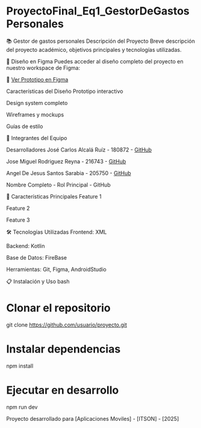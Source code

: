 # ProyectoFinal_Eq1_GestorDeGastosPersonales
📚 Gestor de gastos personales
Descripción del Proyecto
Breve descripción del proyecto académico, objetivos principales y tecnologías utilizadas.

🎨 Diseño en Figma
Puedes acceder al diseño completo del proyecto en nuestro workspace de Figma:


🔗 [Ver Prototipo en Figma](https://www.figma.com/proto/iBuQLRlRLNesToIfGICa54/Mock-Up-Proyecto-Gastos?node-id=0-1&t=pekn2Jfr09Ruh2Pk-1)

Características del Diseño
Prototipo interactivo

Design system completo

Wireframes y mockups

Guías de estilo

👥 Integrantes del Equipo

Desarrolladores
José Carlos Alcalá Ruíz - 180872 - [GitHub](https://github.com/JoseAlcala180872)

Jose Miguel Rodriguez Reyna - 216743 - [GitHub](https://github.com/JoMi21)

Angel De Jesus Santos Sarabia - 205750 - [GitHub](https://github.com/angeldeyisus)

Nombre Completo - Rol Principal - GitHub



🚀 Características Principales
Feature 1

Feature 2

Feature 3

🛠️ Tecnologías Utilizadas
Frontend: XML

Backend: Kotlin

Base de Datos: FireBase

Herramientas: Git, Figma, AndroidStudio

📋 Instalación y Uso
bash
# Clonar el repositorio
git clone https://github.com/usuario/proyecto.git

# Instalar dependencias
npm install

# Ejecutar en desarrollo
npm run dev

Proyecto desarrollado para [Aplicaciones Moviles] - [ITSON] - [2025]

